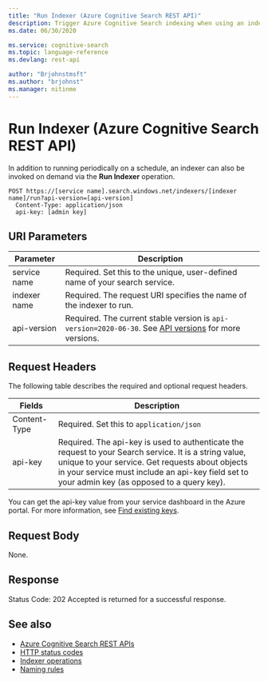 ```yaml
---
title: "Run Indexer (Azure Cognitive Search REST API)"
description: Trigger Azure Cognitive Search indexing when using an indexer to crawl external data for searchable content.
ms.date: 06/30/2020

ms.service: cognitive-search
ms.topic: language-reference
ms.devlang: rest-api

author: "Brjohnstmsft"
ms.author: "brjohnst"
ms.manager: nitinme
---
```

# Run Indexer (Azure Cognitive Search REST API)

In addition to running periodically on a schedule, an indexer can also be invoked on demand via the **Run Indexer** operation.

```http
POST https://[service name].search.windows.net/indexers/[indexer name]/run?api-version=[api-version]  
  Content-Type: application/json  
  api-key: [admin key]  
```  

 ## URI Parameters

| Parameter	  | Description  | 
|-------------|--------------|
| service name | Required. Set this to the unique, user-defined name of your search service. |
| indexer name  | Required. The request URI specifies the name of the indexer to run. |
| api-version | Required. The current stable version is `api-version=2020-06-30`. See [API versions](search-service-api-versions.md) for more versions.|

## Request Headers 

The following table describes the required and optional request headers.  

|Fields              |Description      |  
|--------------------|-----------------|  
|Content-Type|Required. Set this to `application/json`|  
|api-key|Required. The api-key is used to authenticate the request to your Search service. It is a string value, unique to your service. Get requests about objects in your service must include an api-key field set to your admin key (as opposed to a query key).|  

You can get the api-key value from your service dashboard in the Azure portal. For more information, see [Find existing keys](/azure/search/search-security-api-keys#find-existing-keys). 

## Request Body  
 None. 

## Response  
 Status Code: 202 Accepted is returned for a successful response.  

## See also  

+ [Azure Cognitive Search REST APIs](index.md)   
+ [HTTP status codes](http-status-codes.md)   
+ [Indexer operations](indexer-operations.md)   
+ [Naming rules](naming-rules.md)   
